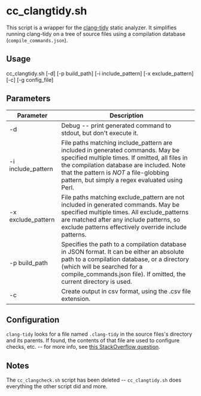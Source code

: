 # cc_clangtidy.sh

This script is a wrapper for the [clang-tidy](https://clang.llvm.org/extra/clang-tidy/) static analyzer. It simplifies running clang-tidy on a tree of source files using a compilation database (`compile_commands.json`).

## Usage
cc_clangtidy.sh [-d] [-p build\_path]
[-i include\_pattern] [-x exclude\_pattern] [-c] [-g config\_file]

## Parameters

Parameter | Description
--- | ---
-d  |   Debug -- print generated command to stdout, but don't execute it.  
-i include_pattern | File paths matching include_pattern are included in generated commands.  May be specified multiple times.  If omitted, all files in the compilation database are included.  Note that the pattern is *NOT* a file-globbing pattern, but simply a regex evaluated using Perl.
-x exclude_pattern | File paths matching exclude_pattern are not included in generated commands.  May be specified multiple times.  All exclude_patterns are matched after any include patterns, so exclude patterns effectively override include patterns.
-p build\_path  |   Specifies the path to a compilation database in JSON format.  It can be either an absolute path to a compilation database, or a directory (which will be searched for a compile\_commands.json file).  If omitted, the current directory is used.
-c  | Create output in csv format, using the .csv file extension.  

## Configuration
`clang-tidy` looks for a file named `.clang-tidy` in the source files's directory and its parents.  If found, the contents of that file are used to configure checks, etc. -- for more info, see [this StackOverflow question](https://stackoverflow.com/questions/53026453/what-values-are-allowed-in-the-clang-tidy-config-file).

## Notes
The `cc_clangcheck.sh` script has been deleted -- `cc_clangtidy.sh` does everything the other script did and more.
